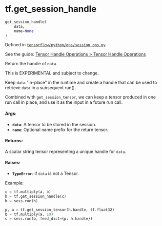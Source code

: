 <div itemscope itemtype="http://developers.google.com/ReferenceObject">
<meta itemprop="name" content="tf.get_session_handle" />
</div>

# tf.get_session_handle

``` python
get_session_handle(
    data,
    name=None
)
```



Defined in [`tensorflow/python/ops/session_ops.py`](https://www.tensorflow.org/code/tensorflow/python/ops/session_ops.py).

See the guide: [Tensor Handle Operations > Tensor Handle Operations](../../../api_guides/python/session_ops.md#Tensor_Handle_Operations)

Return the handle of `data`.

This is EXPERIMENTAL and subject to change.

Keep `data` "in-place" in the runtime and create a handle that can be
used to retrieve `data` in a subsequent run().

Combined with `get_session_tensor`, we can keep a tensor produced in
one run call in place, and use it as the input in a future run call.

#### Args:

* <b>`data`</b>: A tensor to be stored in the session.
* <b>`name`</b>: Optional name prefix for the return tensor.


#### Returns:

A scalar string tensor representing a unique handle for `data`.


#### Raises:

* <b>`TypeError`</b>: if `data` is not a Tensor.

Example:

```python
c = tf.multiply(a, b)
h = tf.get_session_handle(c)
h = sess.run(h)

p, a = tf.get_session_tensor(h.handle, tf.float32)
b = tf.multiply(a, 10)
c = sess.run(b, feed_dict={p: h.handle})
```